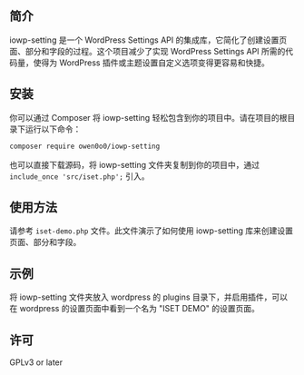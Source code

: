 ## 简介

iowp-setting 是一个 WordPress Settings API 的集成库，它简化了创建设置页面、部分和字段的过程。这个项目减少了实现 WordPress Settings API 所需的代码量，使得为 WordPress 插件或主题设置自定义选项变得更容易和快捷。

## 安装

你可以通过 Composer 将 iowp-setting 轻松包含到你的项目中。请在项目的根目录下运行以下命令：

```bash
composer require owen0o0/iowp-setting
```

也可以直接下载源码，将 iowp-setting 文件夹复制到你的项目中，通过 `include_once 'src/iset.php';` 引入。

## 使用方法

请参考 `iset-demo.php` 文件。此文件演示了如何使用 iowp-setting 库来创建设置页面、部分和字段。

## 示例

将 iowp-setting 文件夹放入 wordpress 的 plugins 目录下，并启用插件，可以在 wordpress 的设置页面中看到一个名为 "ISET DEMO" 的设置页面。

## 许可

GPLv3 or later